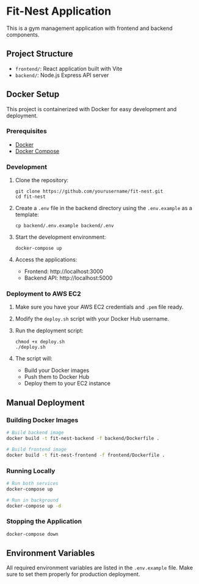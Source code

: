 # Fit-Nest Application

This is a gym management application with frontend and backend components.

## Project Structure

- `frontend/`: React application built with Vite
- `backend/`: Node.js Express API server

## Docker Setup

This project is containerized with Docker for easy development and deployment.

### Prerequisites

- [Docker](https://www.docker.com/get-started)
- [Docker Compose](https://docs.docker.com/compose/install/)

### Development

1. Clone the repository:
   ```
   git clone https://github.com/yourusername/fit-nest.git
   cd fit-nest
   ```

2. Create a `.env` file in the backend directory using the `.env.example` as a template:
   ```
   cp backend/.env.example backend/.env
   ```

3. Start the development environment:
   ```
   docker-compose up
   ```

4. Access the applications:
   - Frontend: http://localhost:3000
   - Backend API: http://localhost:5000

### Deployment to AWS EC2

1. Make sure you have your AWS EC2 credentials and `.pem` file ready.

2. Modify the `deploy.sh` script with your Docker Hub username.

3. Run the deployment script:
   ```
   chmod +x deploy.sh
   ./deploy.sh
   ```

4. The script will:
   - Build your Docker images
   - Push them to Docker Hub
   - Deploy them to your EC2 instance

## Manual Deployment

### Building Docker Images

```bash
# Build backend image
docker build -t fit-nest-backend -f backend/Dockerfile .

# Build frontend image
docker build -t fit-nest-frontend -f frontend/Dockerfile .
```

### Running Locally

```bash
# Run both services
docker-compose up

# Run in background
docker-compose up -d
```

### Stopping the Application

```bash
docker-compose down
```

## Environment Variables

All required environment variables are listed in the `.env.example` file. Make sure to set them properly for production deployment.
